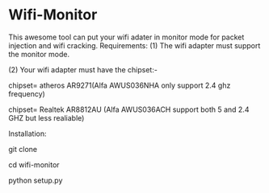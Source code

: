 # Wifi-Monitor
This awesome tool can put your wifi adater in monitor mode for packet injection and wifi cracking.
Requirements:
(1) The wifi adapter must support the monitor mode.

(2) Your wifi adapter must have the chipset:- 

chipset= atheros AR9271(Alfa AWUS036NHA only support 2.4 ghz frequency)

chipset= Realtek AR8812AU (Alfa AWUS036ACH support both 5 and 2.4 GHZ but less realiable)


Installation:

git clone

cd wifi-monitor

python setup.py



